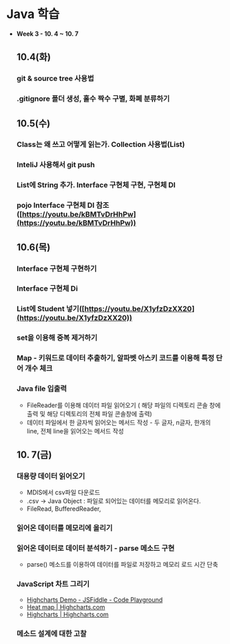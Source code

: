 # **Java 학습**

- **Week 3 - 10. 4 ~ 10. 7**
    
    ## **10.4(화)**
    
    ### **git & source tree 사용법**
    
    ### **.gitignore 폴더 생성, 홀수 짝수 구별, 화폐 분류하기**
    
    ## **10.5(수)**
    
    ### **Class는 왜 쓰고 어떻게 읽는가. Collection 사용법(List)**
    
    ### **InteliJ 사용해서 git push**
    
    ### **List에 String 추가. Interface 구현체 구현, 구현체 DI**
    
    ### **pojo Interface 구현체 DI 참조 ([https://youtu.be/kBMTvDrHhPw](https://youtu.be/kBMTvDrHhPw))**
    
    ## 10.6(목)
    
    ### Interface 구현체 구현하기
    
    ### Interface 구현체 Di
    
    ### List에 Student 넣기([https://youtu.be/X1yfzDzXX20](https://youtu.be/X1yfzDzXX20))
    
    ### set을 이용해 중복 제거하기
    
    ### Map - 키워드로 데이터 추출하기, 알파벳 아스키 코드를 이용해 특정 단어 개수 체크
    
    ### Java file 입출력
    
    - FileReader를 이용해 데이터 파일 읽어오기 ( 해당 파일의 디렉토리 콘솔 창에 출력 및 해당 디렉토리의 전체 파일 콘솔창에 출력)
    - 데이터 파일에서 한 글자씩 읽어오는 메서드 작성 - 두 글자, n글자, 한개의 line, 전체 line을 읽어오는 메서드 작성
    
    ## 10. 7(금)
    
    ### 대용량 데이터 읽어오기
    
    - MDIS에서 csv파일 다운로드
    - .csv → Java Object : 파일로 되어있는 데이터를 메모리로 읽어온다.
    - FileRead, BufferedReader,
    
    ### 읽어온 데이터를 메모리에 올리기
    
    ### 읽어온 데이터로 데이터 분석하기 - parse 메소드 구현
    
    - parse() 메소드를 이용하여 데이터를 파일로 저장하고 메모리 로드 시간 단축
    
    ### JavaScript 차트 그리기
    
    - [Highcharts Demo - JSFiddle - Code Playground](https://jsfiddle.net/gh/get/library/pure/highcharts/highcharts/tree/master/samples/highcharts/plotoptions/area-fillopacity/)
    - [Heat map | Highcharts.com](https://www.highcharts.com/demo/heatmap)
    - [Highcharts | Highcharts.com](https://www.highcharts.com/demo)
    
    ### 메소드 설계에 대한 고찰